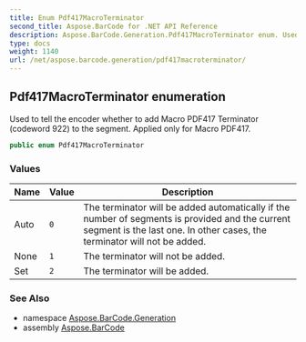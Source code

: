 ```yaml
---
title: Enum Pdf417MacroTerminator
second_title: Aspose.BarCode for .NET API Reference
description: Aspose.BarCode.Generation.Pdf417MacroTerminator enum. Used to tell the encoder whether to add Macro PDF417 Terminator codeword 922 to the segment. Applied only for Macro PDF417
type: docs
weight: 1140
url: /net/aspose.barcode.generation/pdf417macroterminator/
---
```

## Pdf417MacroTerminator enumeration

Used to tell the encoder whether to add Macro PDF417 Terminator (codeword 922) to the segment. Applied only for Macro PDF417.

```csharp
public enum Pdf417MacroTerminator
```

### Values

| Name | Value | Description |
| --- | --- | --- |
| Auto | `0` | The terminator will be added automatically if the number of segments is provided and the current segment is the last one. In other cases, the terminator will not be added. |
| None | `1` | The terminator will not be added. |
| Set | `2` | The terminator will be added. |

### See Also

* namespace [Aspose.BarCode.Generation](../../aspose.barcode.generation/)
* assembly [Aspose.BarCode](../../)


